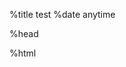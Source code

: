 %title test
%date anytime

%head
<script type="module" src="/res/components/annualbudget.js"></script>

%html

<x-annual-budget
    src="/notebooks/gastos-reservados/gastos-reservados-presidencia-2012-2017.csv"
    x="year" y="value" color="moment"
    xlabel="Ejercicio fiscal" ylabel="Monto (USD)"
    colorlabel="Momentos"/>
